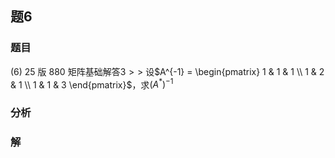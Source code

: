## 题6
### 题目
(6) 25 版 880 矩阵基础解答$3 >>$
设$A^{-1} = \begin{pmatrix} 1 & 1 & 1 \\ 1 & 2 & 1 \\ 1 & 1 & 3 \end{pmatrix}$，求$(A^*)^{-1}$
### 分析

### 解